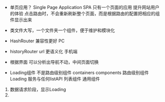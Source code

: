 - 单页应用？ Single Page Application SPA
    只有一个页面的应用
    提升网站用户的体验
    点击路由时，不会重新刷新整个页面，而是根据路由的配置把相应的组件显示出来

- 类文件大写，一个文件夹一个组件，便于维护和模块化

- HashRouter 兼容性更好 PC
- historyRouter url 更语义化 手机端
- 根据界面 可以分析出导航不动，中间页面切换
- Loading组件 不是路由级别组件
    containers
    components  路由级别组件
    Loading 服务与任何listAPI 列表组件 通用组件

1. 数据请求阶段，显示Loading
2. 
